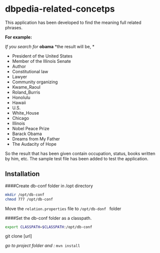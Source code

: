 dbpedia-related-concetps
========================
This application has been developed to find the meaning full related phrases.

**For example:**

*If you search for* **obama** *the result will be, *

- President of the United States
- Member of the Illinois Senate
- Author
- Constitutional law
- Lawyer
- Community organizing
- Kwame_Raoul
- Roland_Burris
- Honolulu
- Hawaii
- U.S.
- White_House
- Chicago
- Illinois
- Nobel Peace Prize
- Barack Obama
- Dreams from My Father
- The Audacity of Hope

So the result that has been given contain occupation, status, books written by him, etc. The sample test file has been added to test the application.

Installation
--------------
####Create db-conf folder in /opt directory
```sh
mkdir /opt/db-conf
chmod 777 /opt/db-conf
```

Move the ```relation.properties``` file to ```/opt/db-donf ``` folder

####Set the db-conf folder as a  classpath.
```sh
export CLASSPATH=$CLASSPATH:/opt/db-conf
```
git clone [url]

*go to project folder and :* 
``` mvn install ```
